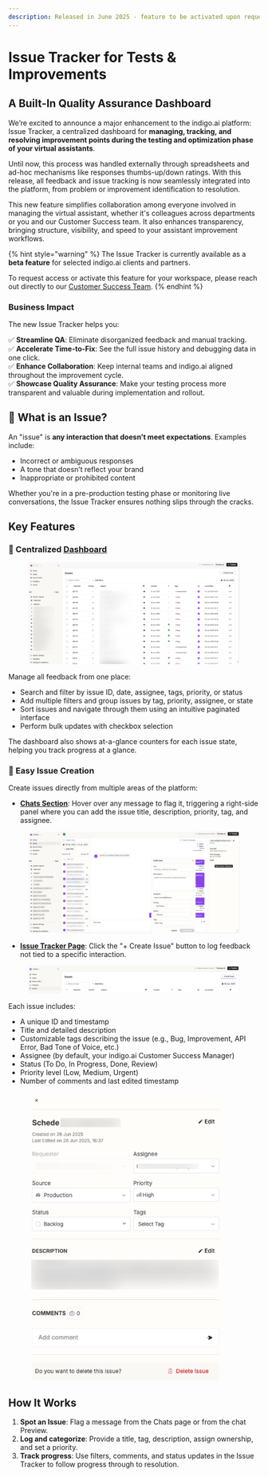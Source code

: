 ```yaml
---
description: Released in June 2025 - feature to be activated upon request
---
```


# Issue Tracker for Tests & Improvements

## A Built-In Quality Assurance Dashboard

We’re excited to announce a major enhancement to the indigo.ai platform: Issue Tracker, a centralized dashboard for **managing, tracking, and resolving improvement points during the testing and optimization phase of your virtual assistants**.

Until now, this process was handled externally through spreadsheets and ad-hoc mechanisms like responses thumbs-up/down ratings. With this release, all feedback and issue tracking is now seamlessly integrated into the platform, from problem or improvement identification to resolution.

This new feature simplifies collaboration among everyone involved in managing the virtual assistant, whether it's colleagues across departments or you and our Customer Success team. It also enhances transparency, bringing structure, visibility, and speed to your assistant improvement workflows.

{% hint style="warning" %}
The Issue Tracker is currently available as a **beta feature** for selected indigo.ai clients and partners.

To request access or activate this feature for your workspace, please reach out directly to our [Customer Success Team](../../need-help/our-customer-success-team.md).
{% endhint %}

### Business Impact

The new Issue Tracker helps you:

✅ **Streamline QA**: Eliminate disorganized feedback and manual tracking.\
✅ **Accelerate Time-to-Fix**: See the full issue history and debugging data in one click.\
✅ **Enhance Collaboration**: Keep internal teams and indigo.ai aligned throughout the improvement cycle.\
✅ **Showcase Quality Assurance**: Make your testing process more transparent and valuable during implementation and rollout.

## 🚩 What is an Issue?

An "issue" is **any interaction that doesn’t meet expectations**. Examples include:

* Incorrect or ambiguous responses
* A tone that doesn’t reflect your brand
* Inappropriate or prohibited content

Whether you're in a pre-production testing phase or monitoring live conversations, the Issue Tracker ensures nothing slips through the cracks.

## Key Features

### 📌 Centralized [Dashboard](../../getting-started/workspace-sections/utilities/issue-tracker.md)

<figure><img src="../../.gitbook/assets/issues.png" alt=""><figcaption></figcaption></figure>

Manage all feedback from one place:

* Search and filter by issue ID, date, assignee, tags, priority, or status
* Add multiple filters and group issues by tag, priority, assignee, or state
* Sort issues and navigate through them using an intuitive paginated interface
* Perform bulk updates with checkbox selection

The dashboard also shows at-a-glance counters for each issue state, helping you track progress at a glance.

### 📝 Easy Issue Creation

Create issues directly from multiple areas of the platform:

* [**Chats Section**](../../getting-started/workspace-sections/chats/#issue-creation): Hover over any message to flag it, triggering a right-side panel where you can add the issue title, description, priority, tag, and assignee.

<figure><img src="../../.gitbook/assets/create issue from chat.png" alt=""><figcaption></figcaption></figure>

* [**Issue Tracker Page**](../../getting-started/workspace-sections/utilities/issue-tracker.md): Click the "+ Create Issue" button to log feedback not tied to a specific interaction.

<figure><img src="../../.gitbook/assets/issues header create.png" alt=""><figcaption></figcaption></figure>

Each issue includes:

* A unique ID and timestamp
* Title and detailed description
* Customizable tags describing the issue (e.g., Bug, Improvement, API Error, Bad Tone of Voice, etc.)
* Assignee (by default, your indigo.ai Customer Success Manager)
* Status (To Do, In Progress, Done, Review)
* Priority level (Low, Medium, Urgent)
* Number of comments and last edited timestamp

<figure><img src="../../.gitbook/assets/issue scheda.png" alt="" width="388"><figcaption></figcaption></figure>

## How It Works

1. **Spot an Issue**: Flag a message from the Chats page or from the chat Preview.
2. **Log and categorize**: Provide a title, tag, description, assign ownership, and set a priority.
3. **Track progress**: Use filters, comments, and status updates in the Issue Tracker to follow progress through to resolution.
